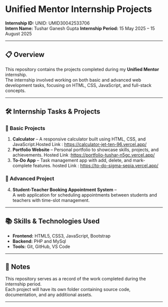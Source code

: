 

# Unified Mentor Internship Projects

**Internship ID:** UNID: UMID30042533706  
**Intern Name:** Tushar Ganesh Gupta
**Internship Period:** 15 May 2025 – 15 August 2025  

---

## 📋 Overview
This repository contains the projects completed during my **Unified Mentor** internship.  
The internship involved working on both basic and advanced web development tasks, focusing on HTML, CSS, JavaScript, and full-stack concepts.

---

## 🛠 Internship Tasks & Projects

### 🔹 Basic Projects
1. **Calculator** – A responsive calculator built using HTML, CSS, and JavaScript.Hosted Link : https://calculator-jet-ten-96.vercel.app/
2. **Portfolio Website** – Personal portfolio to showcase skills, projects, and achievements. Hosted Link :https://portfolio-tushar-n5gc.vercel.app/
3. **To-Do App** – Task management app with add, delete, and mark-complete features. hosted Link :  https://to-do-sigma-sepia.vercel.app/

### 🔹 Advanced Project
4. **Student-Teacher Booking Appointment System** –  
   A web application for scheduling appointments between students and teachers with time-slot management.

---

## 📚 Skills & Technologies Used
- **Frontend:** HTML5, CSS3, JavaScript, Bootstrap  
- **Backend:** PHP and MySql 
- **Tools:** Git, GitHub, VS Code  

---

## 📌 Notes
This repository serves as a record of the work completed during the internship period.  
Each project will have its own folder containing source code, documentation, and any additional assets.

---


